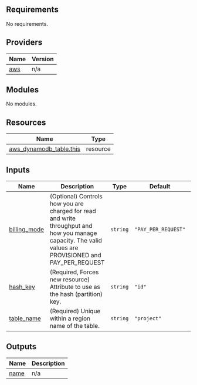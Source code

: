 ## Requirements

No requirements.

## Providers

| Name | Version |
|------|---------|
| <a name="provider_aws"></a> [aws](#provider\_aws) | n/a |

## Modules

No modules.

## Resources

| Name | Type |
|------|------|
| [aws_dynamodb_table.this](https://registry.terraform.io/providers/hashicorp/aws/latest/docs/resources/dynamodb_table) | resource |

## Inputs

| Name | Description | Type | Default | Required |
|------|-------------|------|---------|:--------:|
| <a name="input_billing_mode"></a> [billing\_mode](#input\_billing\_mode) | (Optional) Controls how you are charged for read and write throughput and how you manage capacity. The valid values are PROVISIONED and PAY\_PER\_REQUEST | `string` | `"PAY_PER_REQUEST"` | no |
| <a name="input_hash_key"></a> [hash\_key](#input\_hash\_key) | (Required, Forces new resource) Attribute to use as the hash (partition) key. | `string` | `"id"` | no |
| <a name="input_table_name"></a> [table\_name](#input\_table\_name) | (Required) Unique within a region name of the table. | `string` | `"project"` | no |

## Outputs

| Name | Description |
|------|-------------|
| <a name="output_name"></a> [name](#output\_name) | n/a |
